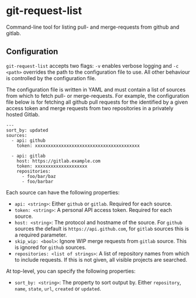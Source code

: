 git-request-list
================

Command-line tool for listing pull- and merge-requests from github and gitlab.

Configuration
-------------

`git-request-list` accepts two flags: `-v` enables verbose logging and `-c <path>` overrides the path to the configuration
file to use. All other behaviour is controlled by the configuration file.

The configuration file is written in YAML and must contain a list of sources from which to fetch pull- or merge-requests.
For example, the configuration file below is for fetching all github pull requests for the identified by a given access
token and merge requests from two repositories in a privately hosted Gitlab.

    ---
    sort_by: updated
    sources:
      - api: github
        token: xxxxxxxxxxxxxxxxxxxxxxxxxxxxxxxxxxxxxxxx

      - api: gitlab
        host: https://gitlab.example.com
        token: xxxxxxxxxxxxxxxxxxxx
        repositories:
          - foo/bar/baz
          - foo/barbar

Each source can have the following properties:

 - `api: <string>`: Either `github` or `gitlab`. Required for each source.
 - `token: <string>`: A personal API access token. Required for each source.
 - `host: <string>`: The protocol and hostname of the source. For `github` sources the default is `https://api.github.com`, for `gitlab` sources this is a required parameter.
 - `skip_wip: <bool>`: Ignore WIP merge requests from `gitlab` source. This is ignored for `github` sources.
 - `repositories: <list of strings>`: A list of repository names from which to include requests. If this is not given, all visible projects are searched.

At top-level, you can specify the following properties:
  - `sort_by: <string>`: The property to sort output by. Either `repository`, `name`, `state`, `url`, `created` or `updated`.
